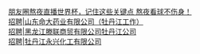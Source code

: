   
[朋友圈熬夜直播世界杯，记住这些关键点 熬夜看球不伤身！](http://www.dianyue.me/archives/146/4fd303604fgy3lx6/)  
[招聘|山东命大药业有限公司（牡丹江工作）](http://www.dianyue.me/archives/679/pj0uuoigiq7jy6fx/)  
[招聘|黑龙江滕联商贸有限公司牡丹江公司](http://www.dianyue.me/archives/657/6l8xer2srkwa6azk/)  
[招聘|牡丹江永兴化工有限公司](http://www.dianyue.me/archives/718/tg8uqjr0z95uvnwl/)